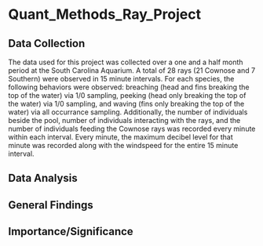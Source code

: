 # Quant_Methods_Ray_Project

## Data Collection
The data used for this project was collected over a one and a half month period at the South Carolina Aquarium.  A total of 28 rays (21 Cownose and 7 Southern) were observed in 15 minute intervals.
For each species, the following behaviors were observed: breaching (head and fins breaking the top of the water) via 1/0 sampling, peeking (head only breaking the top of the water) via 1/0 sampling, and waving (fins only breaking the top of the water) via all occurrance sampling.
Additionally, the number of individuals beside the pool, number of individuals interacting with the rays, and the number of individuals feeding the Cownose rays was recorded every minute within each interval.  Every minute, the maximum decibel level for that minute was recorded along with the windspeed for the entire 15 minute interval.

## Data Analysis


## General Findings


## Importance/Significance



